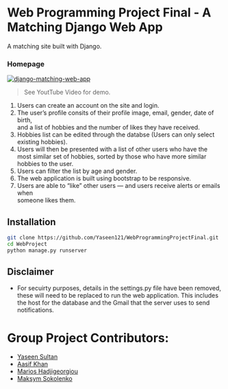 # Web Programming Project Final - A Matching Django Web App

A matching site built with Django.

### Homepage

[![django-matching-web-app](http://img.youtube.com/vi/AwrsrltusaA/0.jpg)](http://www.youtube.com/watch?v=AwrsrltusaA "Web Project Video")
>See YoutTube Video for demo. 

1. Users	can	create	an	account	on	the	site	and	login.	
2. The	user’s	profile	consits of their	profile	image,	email,	gender,	date	of	birth,	
and	a	list	of	hobbies and the number of likes they have received. 
3. Hobbies list can be edited through the databse (Users can only select existing hobbies).
4. Users	will	then be presented with	a	list	of	other	users	who	have	the	most	similar	set	of	hobbies, sorted by those who have more similar hobbies to the user.
5. Users can filter the list by age and gender. 
6. The web application is built using bootstrap to be responsive. 
7. Users	are	able	to	“like”	other	users	—	and	users	receive	alerts	or	emails	when	
someone	likes	them.	

## Installation

```sh
git clone https://github.com/Yaseen121/WebProgrammingProjectFinal.git
cd WebProject
python manage.py runserver
```

## Disclaimer

 - For secuirty purposes, details in the settings.py file have been removed, these will need to be replaced to run the web application. This includes the host for the database and the Gmail that the server uses to send notifications. 
 
 
# Group Project Contributors:
 -  [Yaseen Sultan](https://github.com/Yaseen121)
 -  [Aasif Khan](https://github.com/Blazero100)
 -  [Marios Hadjigeorgiou](https://github.com/marios50)
 -  [Maksym Sokolenko](https://github.com/MaksymSok)
 
    
